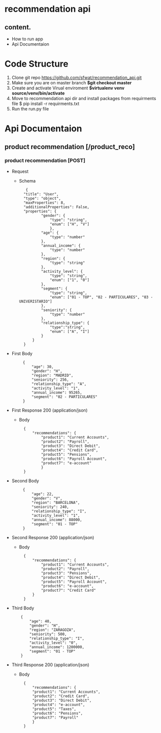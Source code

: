 # recommendation api
## content.
*  How to run app
*  Api Documentaion

Code Structure
=====================================
1. Clone git repo https://github.com/sfwat/recommendation_api.git
2. Make sure you are on master branch **$git checkout master**
3. Create and activate Virual enviroment **$virtualenv venv**    **source/venv/bin/activate**
4. Move to recommendation api dir and install packages from requirments file $ pip install -r requirments.txt
5. Run the run.py file

Api Documentaion
=====================================
## product recommendation [/product_reco] 


### product recommendation [POST]

+ Request

    + Schema  
            
             {
            "title": "User",
            "type": "object",
            "maxProperties": 8,
            "additionalProperties": False,
            "properties": {
                    "gender": {
                        "type": "string",
                        "enum": ["H", "V"]
                        },
                    "age": {
                        "type": "number"
                    },
                    "annual_income": {
                        "type": "number"
                    },
                    "region": {
                        "type": "string"
                    },
                    "activity_level": {
                        "type": "string",
                        "enum": ["1", "0"]
                    },
                    "segment": {
                        "type": "string",
                        "enum": ["01 - TOP", "02 - PARTICULARES", "03 - UNIVERISTARIO"]
                    },
                    "seniority": {
                        "type": "number"
                    },
                    "relationship_type": {
                        "type":"string",
                        "enum": ["A", "I"]
                    }
                }
            }
+ First Body
    
           {
               "age": 30,
               "gender": "H",
               "region": "MADRID",
               "seniority": 256,
               "relationship_type": "A",
               "activity_level": "1",
               "annual_income": 95265,
               "segment": "02 - PARTICULARES"
           }

+ First Response 200 (application/json)

    + Body
    
            {
                "recommendations": {
                    "product1": "Current Accounts",
                    "product2": "Payroll",
                    "product3": "Direct Debit",
                    "product4": "Credit Card",
                    "product5": "Pensions",
                    "product6": "Payroll Account",
                    "product7": "e-account"
                    }
            }

+  Second Body
    
            {
                "age": 22,
                "gender": "V",
                "region": "BARCELONA",
                "seniority": 240,
                "relationship_type": "I",
                "activity_level": "1",
                "annual_income": 88000,
                "segment": "01 - TOP"
            }


+ Second Response 200 (application/json)

    + Body
    
            {
                "recommendations": {
                    "product1": "Current Accounts",
                    "product2": "Payroll",
                    "product3": "Pensions",
                    "product4": "Direct Debit",
                    "product5": "Payroll Account",
                    "product6": "e-account",
                    "product7": "Credit Card"
                }
            }

 +  Third Body
    
            {
                "age": 40,
                "gender": "H",
                "region": "ZARAGOZA",
                "seniority": 500,
                "relationship_type": "I",
                "activity_level": "0",
                "annual_income": 1200000,
                "segment": "01 - TOP"
            }


+ Third Response 200 (application/json)

    + Body
    
            {
                "recommendations": {
                "product1": "Current Accounts",
                "product2": "Credit Card",
                "product3": "Direct Debit",
                "product4": "e-account",
                "product5": "Taxes",
                "product6": "Pensions",
                "product7": "Payroll"
                }
            }